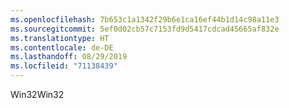```yaml
---
ms.openlocfilehash: 7b653c1a1342f29b6e1ca16ef44b1d14c98a11e3
ms.sourcegitcommit: 5ef0d02cb57c7153fd9d5417cdcad45665af832e
ms.translationtype: HT
ms.contentlocale: de-DE
ms.lasthandoff: 08/29/2019
ms.locfileid: "71138439"
---
```

<span data-ttu-id="37900-101">Win32</span><span class="sxs-lookup"><span data-stu-id="37900-101">Win32</span></span>